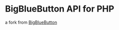 # BigBlueButton API for PHP

a fork from [BigBlueButton](https://github.com/bigbluebutton/bigbluebutton-api-php)